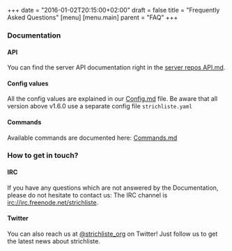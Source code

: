 +++
date = "2016-01-02T20:15:00+02:00"
draft = false
title = "Frequently Asked Questions"
[menu]
  [menu.main]
    parent = "FAQ"
+++

### Documentation

#### API

You can find the server API documentation right in the [server repos API.md](https://github.com/strichliste/strichliste-backend/blob/master/docs/API.md).

#### Config values

All the config values are explained in our [Config.md](https://github.com/strichliste/strichliste-backend/blob/master/docs/Config.md) file. Be aware that all version above v1.6.0 use a separate config file `strichliste.yaml`

#### Commands

Available commands are documented here: [Commands.md](https://github.com/strichliste/strichliste-backend/blob/master/docs/Commands.md)

### How to get in touch?

#### IRC

If you have any questions which are not answered by the Documentation, please do not hesitate to contact us:
The IRC channel is [irc://irc.freenode.net/strichliste](http://webchat.freenode.net/?channels=strichliste).

#### Twitter

You can also reach us at [@strichliste_org](https://twitter.com/strichliste_org) on Twitter! Just follow us to get the latest news about strichliste.
